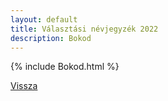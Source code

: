 ```yaml
---
layout: default
title: Választási névjegyzék 2022
description: Bokod
---
```


{% include Bokod.html %}

[Vissza](./)